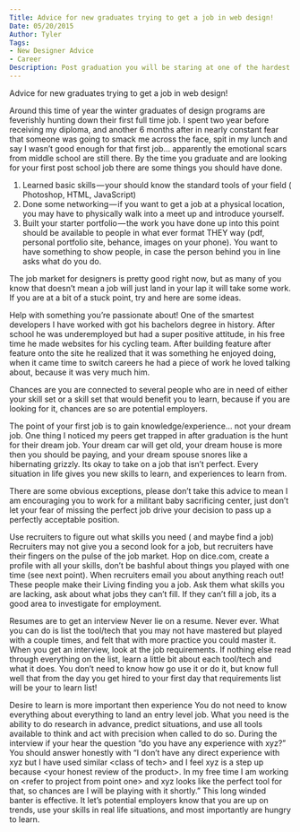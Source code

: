 ```yaml
---
Title: Advice for new graduates trying to get a job in web design!
Date: 05/20/2015
Author: Tyler
Tags: 
- New Designer Advice
- Career
Description: Post graduation you will be staring at one of the hardest challenges of your life, here are a couple quick tips to land that first job.
---
```



Advice for new graduates trying to get a job in web design!

Around this time of year the winter graduates of design programs are feverishly hunting down their first full time job. I spent two year before receiving my diploma, and another 6 months after in nearly constant fear that someone was going to smack me across the face, spit in my lunch and say I wasn’t good enough for that first job… apparently the emotional scars from middle school are still there.
By the time you graduate and are looking for your first post school job there are some things you should have done.

1. Learned basic skills — your should know the standard tools of your field ( Photoshop, HTML, JavaScript)
2. Done some networking — if you want to get a job at a physical location, you may have to physically walk into a meet up and introduce yourself.
3. Built your starter portfolio — the work you have done up into this point should be available to people in what ever format THEY way (pdf, personal portfolio site, behance, images on your phone). You want to have something to show people, in case the person behind you in line asks what do you do.

The job market for designers is pretty good right now, but as many of you know that doesn’t mean a job will just land in your lap it will take some work. If you are at a bit of a stuck point, try and here are some ideas.

Help with something you’re passionate about!
One of the smartest developers I have worked with got his bachelors degree in history. After school he was underemployed but had a super positive attitude, in his free time he made websites for his cycling team. After building feature after feature onto the site he realized that it was something he enjoyed doing, when it came time to switch careers he had a piece of work he loved talking about, because it was very much him.

Chances are you are connected to several people who are in need of either your skill set or a skill set that would benefit you to learn, because if you are looking for it, chances are so are potential employers.

The point of your first job is to gain knowledge/experience… not your dream job.
One thing I noticed my peers get trapped in after graduation is the hunt for their dream job. Your dream car will get old, your dream house is more then you should be paying, and your dream spouse snores like a hibernating grizzly. Its okay to take on a job that isn’t perfect. Every situation in life gives you new skills to learn, and experiences to learn from.

There are some obvious exceptions, please don’t take this advice to mean I am encouraging you to work for a militant baby sacrificing center, just don’t let your fear of missing the perfect job drive your decision to pass up a perfectly acceptable position.

Use recruiters to figure out what skills you need ( and maybe find a job)
Recruiters may not give you a second look for a job, but recruiters have their fingers on the pulse of the job market. Hop on dice.com, create a profile with all your skills, don’t be bashful about things you played with one time (see next point). When recruiters email you about anything reach out! These people make their Living finding you a job. Ask them what skills you are lacking, ask about what jobs they can’t fill. If they can’t fill a job, its a good area to investigate for employment.

Resumes are to get an interview
Never lie on a resume. Never ever. What you can do is list the tool/tech that you may not have mastered but played with a couple times, and felt that with more practice you could master it. When you get an interview, look at the job requirements. If nothing else read through everything on the list, learn a little bit about each tool/tech and what it does. You don’t need to know how go use it or do it, but know full well that from the day you get hired to your first day that requirements list will be your to learn list!

Desire to learn is more important then experience
You do not need to know everything about everything to land an entry level job. What you need is the ability to do research in advance, predict situations, and use all tools available to think and act with precision when called to do so. During the interview if your hear the question “do you have any experience with xyz?” You should answer honestly with “I don’t have any direct experience with xyz but I have used similar \<class of tech\> and I feel xyz is a step up because \<your honest review of the product\>. In my free time I am working on \<refer to project from point one\> and xyz looks like the perfect tool for that, so chances are I will be playing with it shortly.” This long winded banter is effective. It let’s potential employers know that you are up on trends, use your skills in real life situations, and most importantly are hungry to learn.

